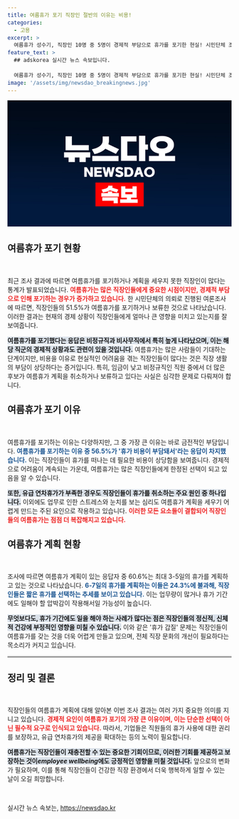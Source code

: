 ```yaml
---
title: 여름휴가 포기 직장인 절반의 이유는 비용!
categories:
  - 고용
excerpt: >
  여름휴가 성수기, 직장인 10명 중 5명이 경제적 부담으로 휴가를 포기한 현실! 시민단체 조사에 따르면 비정규직과 저임금 직장인들이 특히 고통받고 있으며, 휴가 갑질 문제도 심각하다. 여름휴가 계획은 있는지 궁금하다면 클릭해 보세요!
feature_text: >
  ## adskorea 실시간 뉴스 속보입니다.

  여름휴가 성수기, 직장인 10명 중 5명이 경제적 부담으로 휴가를 포기한 현실! 시민단체 조사에 따르면 비정규직과 저임금 직장인들이 특히 고통받고 있으며, 휴가 갑질 문제도 심각하다. 여름휴가 계획은 있는지 궁금하다면 클릭해 보세요!
image: '/assets/img/newsdao_breakingnews.jpg'
---
```


<p><img src="/assets/img/newsdao_breakingnews.jpg" alt="adskorea 속보" /></p>

<h2 data-ke-size="size26">여름휴가 포기 현황</h2>

<p data-ke-size="size16">&nbsp;</p>

<p>최근 조사 결과에 따르면 여름휴가를 포기하거나 계획을 세우지 못한 직장인이 많다는 통계가 발표되었습니다. <b><span style="color: #ee2323;">여름휴가는 많은 직장인들에게 중요한 시점이지만, 경제적 부담으로 인해 포기하는 경우가 증가하고 있습니다.</span></b> 한 시민단체의 의뢰로 진행된 여론조사에 따르면, 직장인들의 51.5%가 여름휴가를 포기하거나 보류한 것으로 나타났습니다. 이러한 결과는 현재의 경제 상황이 직장인들에게 얼마나 큰 영향을 미치고 있는지를 잘 보여줍니다. </p>

<p><b><span style="background-color: #21538527;">여름휴가를 포기했다는 응답은 비정규직과 비사무직에서 특히 높게 나타났으며, 이는 해당 직군의 경제적 상황과도 관련이 있을 것입니다.</span></b> 여름휴가는 많은 사람들이 기대하는 단계이지만, 비용을 이유로 현실적인 어려움을 겪는 직장인들이 많다는 것은 직장 생활의 부담이 상당하다는 증거입니다. 특히, 임금이 낮고 비정규직인 직원 중에서 더 많은 후보가 여름휴가 계획을 취소하거나 보류하고 있다는 사실은 심각한 문제로 다뤄져야 합니다.</p>

<h2 data-ke-size="size26">여름휴가 포기 이유</h2>

<p data-ke-size="size16">&nbsp;</p>

<p>여름휴가를 포기하는 이유는 다양하지만, 그 중 가장 큰 이유는 바로 금전적인 부담입니다. <b><span style="color: #1a5490;">여름휴가를 포기하는 이유 중 56.5%가 '휴가 비용이 부담돼서'라는 응답이 차지했습니다.</span></b> 이는 직장인들이 휴가를 떠나는 데 필요한 비용이 상당함을 보여줍니다.  경제적으로 어려움이 계속되는 가운데, 여름휴가는 많은 직장인들에게 한정된 선택이 되고 있음을 알 수 있습니다.</p>

<p><b><span style="background-color: #21538527;">또한, 유급 연차휴가가 부족한 경우도 직장인들이 휴가를 취소하는 주요 원인 중 하나입니다.</span></b> 이외에도 업무로 인한 스트레스와 눈치를 보는 심리도 여름휴가 계획을 세우기 어렵게 만드는 주된 요인으로 작용하고 있습니다. <b><span style="color: #ee2323;">이러한 모든 요소들이 결합되어 직장인들의 여름휴가는 점점 더 복잡해지고 있습니다.</span></b></p>

<h2 data-ke-size="size26">여름휴가 계획 현황</h2>

<p data-ke-size="size16">&nbsp;</p>

<p>조사에 따르면 여름휴가 계획이 있는 응답자 중 60.6%는 최대 3-5일의 휴가를 계획하고 있는 것으로 나타났습니다. <b><span style="color: #1a5490;">6-7일의 휴가를 계획하는 이들은 24.3%에 불과해, 직장인들은 짧은 휴가를 선택하는 추세를 보이고 있습니다.</span></b> 이는 업무량이 많거나 휴가 기간에도 일해야 할 압박감이 작용해서일 가능성이 높습니다. </p>

<p><b><span style="background-color: #21538527;">무엇보다도, 휴가 기간에도 일을 해야 하는 사례가 많다는 점은 직장인들의 정신적, 신체적 건강에 부정적인 영향을 미칠 수 있습니다.</span></b> 이와 같은 '휴가 갑질' 문제는 직장인들이 여름휴가를 갖는 것을 더욱 어렵게 만들고 있으며, 전체 직장 문화의 개선이 필요하다는 목소리가 커지고 있습니다. </p>

<hr style="height: 1px; border: 0; border-top: 3px solid #ddd;" />

<h2 data-ke-size="size26">정리 및 결론</h2>

<p data-ke-size="size16">&nbsp;</p>

<p>직장인들의 여름휴가 계획에 대해 알아본 이번 조사 결과는 여러 가지 중요한 의미를 지니고 있습니다. <b><span style="color: #ee2323;">경제적 요인이 여름휴가 포기의 가장 큰 이유이며, 이는 단순한 선택이 아닌 필수적 요구로 인식되고 있습니다.</span></b> 따라서, 기업들은 직원들의 휴가 사용에 대한 권리를 보장하고, 유급 연차휴가의 제공을 확대하는 등의 노력이 필요합니다. </p>

<p><b><span style="background-color: #21538527;">여름휴가는 직장인들이 재충전할 수 있는 중요한 기회이므로, 이러한 기회를 제공하고 보장하는 것이<em>employee wellbeing</em>에도 긍정적인 영향을 미칠 것입니다.</span></b> 앞으로의 변화가 필요하며, 이를 통해 직장인들이 건강한 직장 환경에서 더욱 행복하게 일할 수 있는 날이 오길 희망합니다. </p>

<p data-ke-size="size16">&nbsp;</p>
실시간 뉴스 속보는, <a href="https://newsdao.kr" rel="dofollow">https://newsdao.kr</a>


